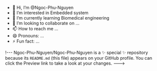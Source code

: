 - 👋 Hi, I’m @Ngoc-Phu-Nguyen
- 👀 I’m interested in Embedded system
- 🌱 I’m currently learning Biomedical engineering
- 💞️ I’m looking to collaborate on ...
- 📫 How to reach me ...
- 😄 Pronouns: ...
- ⚡ Fun fact: ...

!---
Ngoc-Phu-Nguyen/Ngoc-Phu-Nguyen is a ✨ special ✨ repository because its `README.md` (this file) appears on your GitHub profile.
You can click the Preview link to take a look at your changes.
--->
